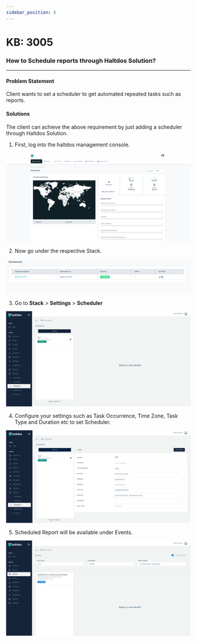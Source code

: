 ```yaml
---
sidebar_position: 6
---
```


# KB: 3005

### How to Schedule reports through Haltdos Solution?
---

#### Problem Statement

Client wants to set a scheduler to get automated repeated tasks such as reports. 

#### Solutions

The client can achieve the above requirement by just adding a scheduler through Haltdos Solution.

1. First, log into the haltdos management console.

![report](/img/platform/v8/kb/kb_3005_overview.png)

2. Now go under the respective Stack.

![report](/img/platform/v8/kb/kb_3006_instance.png)

3. Go to **Stack** > **Settings** > **Scheduler**

![report](/img/platform/v6/kb/repo3.png)

4. Configure your settings such as Task Occurrence, Time Zone, Task Type and Duration etc to set Scheduler.

![report](/img/platform/v6/kb/repo4.png)

5. Scheduled Report will be available under Events. 

![report](/img/platform/v6/kb/repo5.png)
